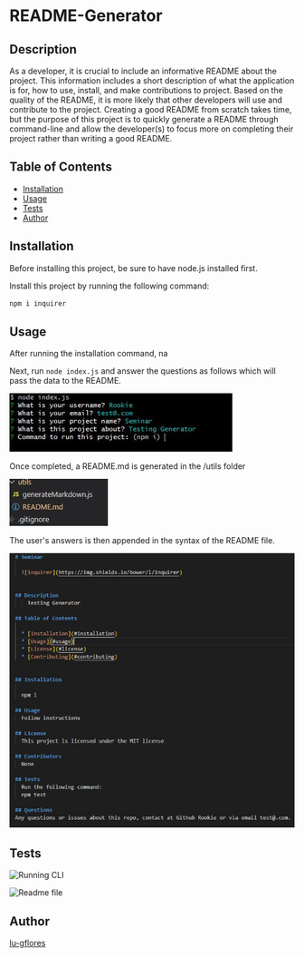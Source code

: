 # README-Generator
 
## Description 
  
As a developer, it is crucial to include an informative README about the project. This information includes a short description of what the application is for, how to use, install, and make contributions to project. Based on the quality of the README, it is more likely that other developers will use and contribute to the project. Creating a good README from scratch takes time, but the purpose of this project is to quickly generate a README through command-line and allow the developer(s) to focus more on completing their project rather than writing a good README.


## Table of Contents

 * [Installation](#installation)
 * [Usage](#usage)
 * [Tests](#Test)
 * [Author](#Author)
 
  

## Installation
Before installing this project, be sure to have node.js installed first.

Install this project by running the following command:
  ```javascript
npm i inquirer

  ```

## Usage
After running the installation command, na

Next, run ```node index.js``` and answer the questions as follows which will pass the data to the README.


![Question in Terminal](./Assets/Images/questions.jpg)

Once completed, a README.md is generated in the /utils folder

![Readme generated](./Assets/Images/readme.jpg)


The user's answers is then appended in the syntax of the README file.

![Readme text](./Assets/Images/readmeSyntax.jpg)

## Tests

![Running CLI](https://media.giphy.com/media/cLAMLlqurW38JavdbT/giphy.gif)


![Readme file](https://media.giphy.com/media/hSdkXqzdP3DtclCius/giphy.gif)


## Author

[lu-gflores](https://github.com/lu-gflores)

  